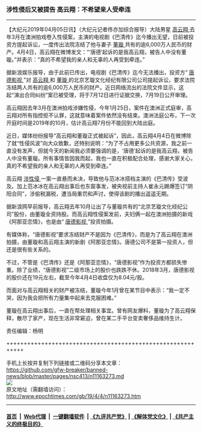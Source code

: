 ### 涉性侵后又被提告 高云翔：不希望亲人受牵连
------------------------

<p>
 【大纪元2019年04月05日讯】（大纪元记者佟亦加综合报导）大陆男星
 <a href="http://www.epochtimes.com/gb/tag/%E9%AB%98%E4%BA%91%E7%BF%94.html">
  高云翔
 </a>
 去年3月在澳洲拍戏卷入性侵案，主演的电视剧《巴清传》迄今播出无望，日前被投资方提起诉讼，一度传出法院冻结了他与妻子
 <a href="http://www.epochtimes.com/gb/tag/%E8%91%A3%E7%92%87.html">
  董璇
 </a>
 共有的逾6,000万人民币的财产。4月4日，高云翔在微博发文：“‘唐德’起诉的是我高云翔，被告人中没有董璇。”并表示：“真的不希望我的亲人和无辜的人再受到牵连。”
</p>
<p>
 据新浪娱乐报导，由于此前已传出，电视剧《巴清传》迄今无法播出，投资方“
 <a href="http://www.epochtimes.com/gb/tag/%E5%94%90%E5%BE%B7%E5%BD%B1%E8%A7%86.html">
  唐德影视
 </a>
 ”对
 <a href="http://www.epochtimes.com/gb/tag/%E9%AB%98%E4%BA%91%E7%BF%94.html">
  高云翔
 </a>
 和
 <a href="http://www.epochtimes.com/gb/tag/%E8%91%A3%E7%92%87.html">
  董璇
 </a>
 的北京艺璇文化经纪有限公司公司提起诉讼，要求法院冻结两人共有的逾6,000万人民币的财产。近日网络流出的法院文件显示，这起“演出合同纠纷”案已被受理，将于7月12日进行证据交换，7月19日公开审理。
</p>
<p>
 高云翔因去年3月在澳洲拍戏涉嫌性侵，今年1月25日，案件在澳洲正式庭审，高云翔对所有指控拒不认罪，这就意味着案件依然没有结束。澳洲法庭公布，下一次开庭时间是2019年的10月，估计高云翔7月份不能回到大陆出庭。
</p>
<p>
 近日，媒体纷纷报导“高云翔和董璇正式被起诉”，因此，高云翔4月4日在微博除了就“性侵风波”向大众致歉，还特别说明：“为了不占用更多公共资源，我之前一直没有发声，但就今天的新闻我必须要强调的是，‘唐德’起诉的是我高云翔，被告人中没有董璇。所有事情皆因我而起，我也一直在积极配合处理，感谢大家关心，真的不希望我的亲人和无辜的人再受到牵连。”
</p>
<p>
 高云翔
 <a href="http://www.epochtimes.com/gb/tag/%E6%B6%89%E6%80%A7%E4%BE%B5.html">
  涉性侵
 </a>
 一案一直悬而未决，导致他与范冰冰搭档主演的《巴清传》受波及。加上范冰冰在高云翔出事后也东窗事发，被央视前主持人崔永元踢爆签订“阴阳合同”，涉偷税漏税，遭当局重罚和声讨，使得该剧的播出遥遥无期。
</p>
<p>
 据新浪网早前报导，高云翔去年10月让出了与董璇共有的“北京艺璇文化经纪公司”股份，由董璇全资持股。而高云翔性侵案发前，夫妇俩一起在澳洲拍摄的新戏《阿那亚恋情》，也是由“
 <a href="http://www.epochtimes.com/gb/tag/%E5%94%90%E5%BE%B7%E5%BD%B1%E8%A7%86.html">
  唐德影视
 </a>
 ”投资拍摄。
</p>
<p>
 有媒体称，“唐德影视”要求冻结财产不是因为《巴清传》，而是为了高云翔在澳洲拍摄，由董璇和高云翔主演的新剧《阿那亚恋情》。唐德公司不是第一投资人，但还是很有些关系的。
</p>
<p>
 不过，不管是《巴清传》还是《阿那亚恋情》，“唐德影视”作为投资方都损失惨重。除了业绩，“唐德影视”二级市场上的股价也跌跌不休。2018年3月，唐德影视的股价还在19元左右，截至今年4月4日收盘仅为8.04元/股。
</p>
<p>
 而面对与高云翔相关的财产被冻结，董璇今年1月曾在某节目中表示：“我一定不哭，因为我会把所有力量集中起来去克服困难。”
</p>
<p>
 董璇在高云翔出事后，一直在帮处理相关事宜。曾有网友爆料，董璇为了高云翔保释，散尽了家产，现在生活非常窘迫，曾在某二手平台变卖奢侈品维持生计。
</p>
<p>
 责任编辑：杨明
</p>

+++++++++++++++++++++++++++++++++++++++++++++++++++++++++++<br/><br/>
手机上长按并复制下列链接或二维码分享本文章：<br/>
https://github.com/gfw-breaker/banned-news/blob/master/pages/nsc413/n11163273.md <br/>
<a href='https://github.com/gfw-breaker/banned-news/blob/master/pages/nsc413/n11163273.md'><img src='https://github.com/gfw-breaker/banned-news/blob/master/pages/nsc413/n11163273.md.png'/></a> <br/>
原文地址（需翻墙访问）：http://www.epochtimes.com/gb/19/4/4/n11163273.htm


------------------------
#### [首页](https://github.com/gfw-breaker/banned-news/blob/master/README.md) &nbsp;|&nbsp; [Web代理](https://github.com/labour-camp/helloworld) &nbsp;|&nbsp; [一键翻墙软件](https://github.com/gfw-breaker/nogfw/blob/master/README.md) &nbsp;| [《九评共产党》](https://github.com/gfw-breaker/9ping.md/blob/master/README.md#九评之一评共产党是什么) | [《解体党文化》](https://github.com/gfw-breaker/jtdwh.md/blob/master/README.md) | [《共产主义的终极目的》](https://github.com/gfw-breaker/gczydzjmd.md/blob/master/README.md)

